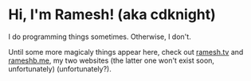 # Hi, I'm Ramesh! (aka cdknight) 

I do programming things sometimes. Otherwise, I don't.

Until some more magicaly things appear here, check out [ramesh.tv](https://ramesh.tv) and [rameshb.me](https://rameshb.me), my two websites (the latter one won't exist soon, unfortunately) (unfortunately?).
